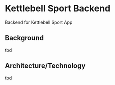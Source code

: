# Kettlebell Sport Backend
Backend for Kettlebell Sport App

## Background
tbd

## Architecture/Technology
tbd
